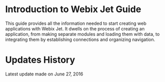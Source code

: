 Introduction to Webix Jet Guide
=======

This guide provides all the information needed to start creating web applications with Webix Jet.
It dwells on the process of creating an application, from making separate modules and loading them with data, to integrating them by establishing connections and organizing navigation.


Updates History
========
Latest update made on June 27, 2016